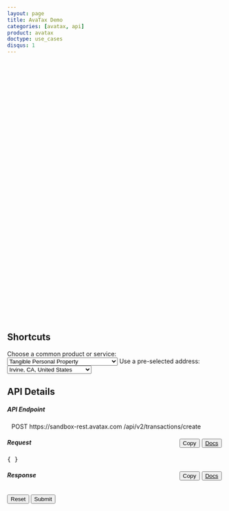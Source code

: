 ```yaml
---
layout: page
title: AvaTax Demo
categories: [avatax, api]
product: avatax
doctype: use_cases
disqus: 1
---
```


<script type='text/javascript'>

   


    var map;
    function GetMap(lat, long) {
        if(lat == null || long == null) {
            lat = 33.6846603698176;
            long = -117.850629887389;
        }
        var location  = new Microsoft.Maps.Location(lat, long);
        
        map = new Microsoft.Maps.Map('#myMap', {center: location});
        var layer = new Microsoft.Maps.Layer("MyPushpinLayer1");
        layer.add(new Microsoft.Maps.Pushpin(location));
        map.layers.insert(layer);
    }

    //Find address? Or use map.Find()?
</script>
<script type='text/javascript' src='https://www.bing.com/api/maps/mapcontrol?callback=GetMap&key=Ahgp_E6MHtyMYBJPCllMKTwJk7Indytl8hVm-Boe6mbyWbcyZvVBUePMDP5OLeiH' async defer></script>

 <div id="myMap" style="position:relative;width:800px;height:600px;"></div>


## Shortcuts

<div>
    Choose a common product or service:
    <select id="dropdown-products" onChange="fillWithSampleData();">
        <option value="P0000000" description="Tangible Personal Property">Tangible Personal Property</option>
        <option value="PF160024" description="All Sushi">All Sushi</option>
        <option value="FR010000" description="Shipping">Shipping</option>
        <option value="DM040200" description="Music - streaming / electronic download">Music - streaming / electronic download</option>
        <option value="PC040400" description="Sports and Recreational Equipment">Sports and Recreational Equipment</option>
    </select>
    Use a pre-selected address:
    <select id="dropdown-addresses" onChange="fillWithSampleData();">
        <option value="2000 Main Street,Irvine,CA,US,92614" lat="33.6846603698176" long=
        "-117.850629887389">Irvine, CA, United States</option> 
        <option value="255 S. King Street,Seattle,WA,US,98104" lat="47.598100-122.331206" long="-122.331206">Seattle, WA, United States</option> 
        <option value="360 AMS Court,Green Bay,WI,US,54313"  lat="44.550886" long="-88.100548">Green Bay, WI, United States</option>
        <option value="512 S Mangum Street,Durham,NC,US,27701" lat="35.991727" long="-78.902647">Durham, NC, United States</option>
        <option value="Weslayan Tower 24 Greenway Plaza,Houston,TX,US,77046"  lat="29.729903" long="-95.440863">Houston, TX, United States</option>
        <option value="4304 Live Oak Lane,Rocklin,CA,US,95765" lat="38.821517" long="-121.243897">Rocklin, CA, United States</option>
        <option value="6465 Greenwood Plaza Blvd,Greenwood Village,CO,US,80111" lat="39.599445" long="-104.896804">Denver, CO, United States</option>
        <!-- international addresses -->
        <option value="3rd Floor Trafalgar Place,Brighton,Brighton and Hove,UK,BN1 4FU" lat="50.828746" long="-0.139584">Brighton, United Kingdom</option>
        <option value="Bahiratwadi Shivajinagar,Pune,Maharashtra,India,411 016" lat="18.533946" long="73.827597"> Pune, India</option>
        <option value="Rua Henri Dunant 137,São Paulo,SP,Brazil,04709-110" lat="-23.633102" long="-46.695348">São Paulo, São Paulo, Brazil</option>
        <option value="O.L.Vrouwstraat 6,Grimbergen,Belgium Grimbergen,BE,B-1850" lat="50.932458" long="4.372408">Brussels, Belgium</option>
    </select>
</div>

## API Details

<div class="api-console-output">
<h5 class="console-output-header">API Endpoint</h5>
    <div class="row" style="margin: 10px;">
        <div class="code-snippet-plaintext" style="display: inline;" id="console-method">POST</div>
        <div class="code-snippet-plaintext" style="display: inline;" id="console-server">https://sandbox-rest.avatax.com</div>
        <div class="code-snippet-plaintext" style="display: inline;" id="console-path">/api/v2/transactions/create</div>
    </div>
    <div class="row" style="margin-bottom: 8px;">
        <div class="col-md-6 console-req-container">
            <h5 class="console-output-header col-md-12">Request
                <div style="float:right;">
                    <button class="btn btn-secondary" type="submit" onClick="copyToClipboard('#console-input');" style="color:#000000;margin-right:5px;">
                        <i class="glyphicon glyphicon-copy"></i>Copy
                    </button>
                    <button class="btn btn-secondary" style="float:right;color:#000000;margin-right:5px;">
                        <a href="https://developer.avalara.com/api-reference/avatax/rest/v2/models/CreateTransactionModel/" style="color:#000000;" target="_blank">
                            <i class="glyphicon glyphicon-list-alt"></i> 
                            Docs
                        </a>
                    </button>
                </div>
            </h5>
            <div class="code-snippet reqScroll">
                <pre id="console-input">{ }</pre>
            </div>
        </div>
        <div class="col-md-6 console-res-container" >
            <h5 class="console-output-header col-md-12">Response
                <div style="float:right;">
                    <button class="btn btn-secondary" type="submit" onClick="copyToClipboard('#console-output');" style="color:#000000;margin-right:5px;">
                        <i class="glyphicon glyphicon-copy"></i>Copy
                    </button>
                    <button class="btn btn-secondary" style="float:right;color:#000000;margin-right:5px;">
                        <a href="https://developer.avalara.com/api-reference/avatax/rest/v2/models/TransactionModel/" style="color:#000000;" target="_blank">
                            <i class="glyphicon glyphicon-list-alt"></i> 
                            Docs
                        </a>
                    </button>
                </div>
            </h5>
            <div class="code-snippet respScroll">
                <div class="loading-pulse" style="display: none;"></div>
                <pre id="console-output"></pre>
            </div>
         </div>
     </div>
     <div>
         <button class="btn btn-secondary" style="color: #000000;" type="button" onClick="$('#console-input').empty().val('{ }');">Reset</button>
         <button class="btn btn-primary" type="button" onClick="ApiRequest();">Submit</button>
     </div>
</div>